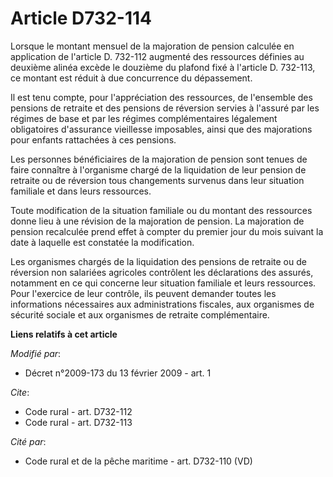 # Article D732-114

Lorsque le montant mensuel de la majoration de pension calculée en application de l'article D. 732-112 augmenté des
ressources définies au deuxième alinéa excède le douzième du plafond fixé à l'article D. 732-113, ce montant est réduit à due
concurrence du dépassement. 

Il est tenu compte, pour l'appréciation des ressources, de l'ensemble des pensions de retraite et des pensions de réversion
servies à l'assuré par les régimes de base et par les régimes complémentaires légalement obligatoires d'assurance vieillesse
imposables, ainsi que des majorations pour enfants rattachées à ces pensions. 

Les personnes bénéficiaires de la majoration de pension sont tenues de faire connaître à l'organisme chargé de la liquidation
de leur pension de retraite ou de réversion tous changements survenus dans leur situation familiale et dans leurs
ressources. 

Toute modification de la situation familiale ou du montant des ressources donne lieu à une révision de la majoration de
pension. La majoration de pension recalculée prend effet à compter du premier jour du mois suivant la date à laquelle est
constatée la modification. 

Les organismes chargés de la liquidation des pensions de retraite ou de réversion non salariées agricoles contrôlent les
déclarations des assurés, notamment en ce qui concerne leur situation familiale et leurs ressources. Pour l'exercice de leur
contrôle, ils peuvent demander toutes les informations nécessaires aux administrations fiscales, aux organismes de sécurité
sociale et aux organismes de retraite complémentaire.

**Liens relatifs à cet article**

_Modifié par_:

  - Décret n°2009-173 du 13 février 2009 - art. 1

_Cite_:

  - Code rural - art. D732-112
  - Code rural - art. D732-113

_Cité par_:

  - Code rural et de la pêche maritime - art. D732-110 (VD)
